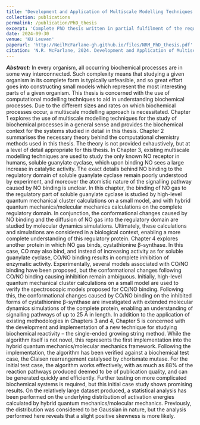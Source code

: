 ```yaml
---
title: "Development and Application of Multiscale Modelling Techniques for Biochemical Processes"
collection: publications
permalink: /publication/PhD_thesis
excerpt: 'Complete PhD thesis written in partial fulfilment of the requirements to obtain the degree Doctor of Science.'
date: 2024-09-30
venue: 'KU Leuven'
paperurl: 'http://NeilMcFarlane-gh.github.io/files/NRM_PhD_thesis.pdf'
citation: 'N.R. McFarlane, 2024. Development and Application of Multiscale Modelling Techniques for Biochemical Processes. PhD thesis. KU Leuven.'
---
```


***Abstract:*** In every organism, all occurring biochemical processes are in some way interconnected. Such complexity means that studying a given organism in its complete form is typically unfeasible, and so great effort goes into constructing small models which represent the most interesting parts of a given organism. This thesis is concerned with the use of computational modelling techniques to aid in understanding biochemical processes. Due to the different sizes and rates on which biochemical processes occur, a multiscale modelling approach is necessitated. Chapter 1 explores the use of multiscale modelling techniques for the study of biochemical processes in a general sense and provides the biochemical context for the systems studied in detail in this thesis. Chapter 2 summarises the necessary theory behind the computational chemistry methods used in this thesis. The theory is not provided exhaustively, but at a level of detail appropriate for this thesis. In Chapter 3, existing multiscale modelling techniques are used to study the only known NO receptor in humans, soluble guanylate cyclase, which upon binding NO sees a large increase in catalytic activity. The exact details behind NO binding to the regulatory domain of soluble guanylate cyclase remain poorly understood by experiment, and moreover the atomistic nature of the signalling pathway caused by NO binding is unclear. In this chapter, the binding of NO gas to the regulatory part of soluble guanylate cyclase is studied by high-level quantum mechanical cluster calculations on a small model, and with hybrid quantum mechanics/molecular mechanics calculations on the complete regulatory domain. In conjunction, the conformational changes caused by NO binding and the diffusion of NO gas into the regulatory domain are studied by molecular dynamics simulations. Ultimately, these calculations and simulations are considered in a biological context, enabling a more complete understanding of this regulatory protein. Chapter 4 explores another protein in which NO gas binds, cystathionine β-synthase. In this case, CO may also bind, and instead of increasing activity as for soluble guanylate cyclase, CO/NO binding results in complete inhibition of enzymatic activity. Experimentally, several models associated with CO/NO binding have been proposed, but the conformational changes following CO/NO binding causing inhibition remain ambiguous. Initially, high-level quantum mechanical cluster calculations on a small model are used to verify the spectroscopic models proposed for CO/NO binding. Following this, the conformational changes caused by CO/NO binding on the inhibited forms of cystathionine β-synthase are investigated with extended molecular dynamics simulations of the complete protein, enabling an understanding of signalling pathways of up to 25 Å in length. In addition to the application of existing methodologies in Chapters 3 and 4, Chapter 5 is concerned with the development and implementation of a new technique for studying biochemical reactivity – the single-ended growing string method. While the algorithm itself is not novel, this represents the first implementation into the hybrid quantum mechanics/molecular mechanics framework. Following the implementation, the algorithm has been verified against a biochemical test case, the Claisen rearrangement catalysed by chorismate mutase. For the initial test case, the algorithm works effectively, with as much as 88% of the reaction pathways produced deemed to be of publication quality, and can be generated quickly and efficiently. Further testing on more complicated biochemical systems is required, but this initial case study shows promising results. On the relatively large dataset produced, a statistical analysis has been performed on the underlying distribution of activation energies calculated by hybrid quantum mechanics/molecular mechanics. Previously, the distribution was considered to be Gaussian in nature, but the analysis performed here reveals that a slight positive skewness is more likely.
